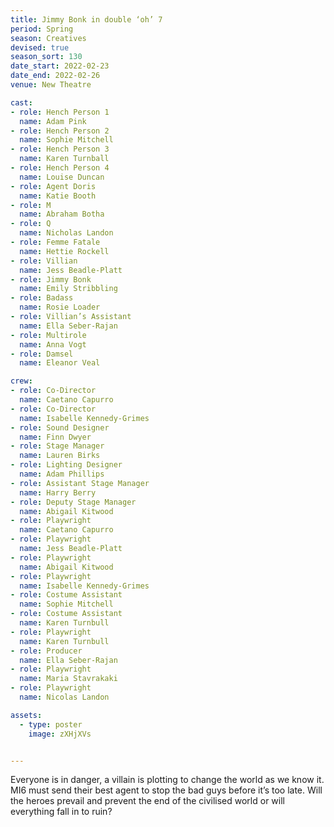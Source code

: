 ```yaml
---
title: Jimmy Bonk in double ‘oh’ 7
period: Spring
season: Creatives
devised: true 
season_sort: 130
date_start: 2022-02-23
date_end: 2022-02-26
venue: New Theatre

cast:
- role: Hench Person 1
  name: Adam Pink
- role: Hench Person 2
  name: Sophie Mitchell
- role: Hench Person 3
  name: Karen Turnball
- role: Hench Person 4
  name: Louise Duncan
- role: Agent Doris
  name: Katie Booth
- role: M
  name: Abraham Botha
- role: Q
  name: Nicholas Landon
- role: Femme Fatale
  name: Hettie Rockell
- role: Villian
  name: Jess Beadle-Platt
- role: Jimmy Bonk 
  name: Emily Stribbling
- role: Badass
  name: Rosie Loader
- role: Villian’s Assistant
  name: Ella Seber-Rajan
- role: Multirole
  name: Anna Vogt
- role: Damsel
  name: Eleanor Veal

crew:
- role: Co-Director
  name: Caetano Capurro
- role: Co-Director
  name: Isabelle Kennedy-Grimes
- role: Sound Designer
  name: Finn Dwyer
- role: Stage Manager
  name: Lauren Birks
- role: Lighting Designer
  name: Adam Phillips
- role: Assistant Stage Manager
  name: Harry Berry
- role: Deputy Stage Manager
  name: Abigail Kitwood
- role: Playwright
  name: Caetano Capurro
- role: Playwright
  name: Jess Beadle-Platt
- role: Playwright
  name: Abigail Kitwood
- role: Playwright
  name: Isabelle Kennedy-Grimes
- role: Costume Assistant
  name: Sophie Mitchell
- role: Costume Assistant
  name: Karen Turnbull
- role: Playwright
  name: Karen Turnbull
- role: Producer
  name: Ella Seber-Rajan
- role: Playwright 
  name: Maria Stavrakaki
- role: Playwright 
  name: Nicolas Landon

assets:
  - type: poster
    image: zXHjXVs


---
```


Everyone is in danger, a villain is plotting to change the world as we know it. MI6 must send their best agent to stop the bad guys before it’s too late. Will the heroes prevail and prevent the end of the civilised world or will everything fall in to ruin?
